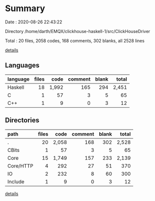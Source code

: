 # Summary

Date : 2020-08-26 22:43:22

Directory /home/darth/EMQX/clickhouse-haskell-1/src/ClickHouseDriver

Total : 20 files,  2058 codes, 168 comments, 302 blanks, all 2528 lines

[details](details.md)

## Languages
| language | files | code | comment | blank | total |
| :--- | ---: | ---: | ---: | ---: | ---: |
| Haskell | 18 | 1,992 | 165 | 294 | 2,451 |
| C | 1 | 57 | 3 | 5 | 65 |
| C++ | 1 | 9 | 0 | 3 | 12 |

## Directories
| path | files | code | comment | blank | total |
| :--- | ---: | ---: | ---: | ---: | ---: |
| . | 20 | 2,058 | 168 | 302 | 2,528 |
| CBits | 1 | 57 | 3 | 5 | 65 |
| Core | 15 | 1,749 | 157 | 233 | 2,139 |
| Core/HTTP | 4 | 292 | 27 | 51 | 370 |
| IO | 2 | 232 | 8 | 60 | 300 |
| Include | 1 | 9 | 0 | 3 | 12 |

[details](details.md)